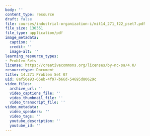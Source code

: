 ```yaml
---
body: ''
content_type: resource
draft: false
file: courses/industrial-organization-i/mit14_271_f22_pset7.pdf
file_size: 130351
file_type: application/pdf
image_metadata:
  caption: ''
  credit: ''
  image-alt: ''
learning_resource_types:
- Problem Sets
license: https://creativecommons.org/licenses/by-nc-sa/4.0/
resourcetype: Document
title: 14.271 Problem Set 07
uid: 8af56e93-65eb-4f97-b66d-54695d80629c
video_files:
  archive_url: ''
  video_captions_file: ''
  video_thumbnail_file: ''
  video_transcript_file: ''
video_metadata:
  video_speakers: ''
  video_tags: ''
  youtube_description: ''
  youtube_id: ''
---
```


